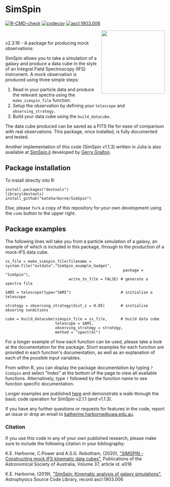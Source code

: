 # SimSpin

<!-- badges: start -->

<a href="https://github.com/kateharborne/SimSpin/actions"><img src="https://github.com/kateharborne/SimSpin/actions/workflows/r.yml/badge.svg" alt="R-CMD-check"/></a> <a href="https://app.codecov.io/gh/kateharborne/SimSpin"><img src="https://codecov.io/gh/kateharborne/SimSpin/branch/master/graph/badge.svg?token=2T1BDWZYSV" alt="codecov"/></a> <a href="https://ascl.net/1903.006"><img src="https://img.shields.io/badge/ascl-1903.006-blue.svg?colorB=262255" alt="ascl:1903.006"/></a>

<!-- badges: end -->

<img src="https://raw.githubusercontent.com/kateharborne/SimSpin.jl/master/docs/src/assets/logo.png" align="right" width="200" height="200" style="padding-left:10px"/>

<p>&nbsp;</p>

v2.3.16 - A package for producing mock observations:

SimSpin allows you to take a simulation of a galaxy and produce a data cube in the style of an Integral Field Spectroscopy (IFS) instrument. A mock observation is produced using three simple steps:

1.  Read in your particle data and produce the relevant spectra using the `make_simspin_file` function.
2.  Setup the observation by defining your `telescope` and `observing_strategy`.
3.  Build your data cube using the `build_datacube`.

The data cube produced can be saved as a FITS file for ease of comparison with real observations. This package, once installed, is fully documented and tested.

Another implementation of this code (SimSpin v1.1.3) written in Julia is also available at [SimSpin.jl](https://github.com/kateharborne/SimSpin.jl) developed by [Gerry Gralton](https://github.com/gerrygralton).

## Package installation

To install directly into R:

    install.packages("devtools")
    library(devtools)
    install_github("kateharborne/SimSpin")

Else, please `fork` a copy of this repository for your own development using the `code` button to the upper right.

## Package examples

The following lines will take you from a particle simulation of a galaxy, an example of which is included in this package, through to the production of a mock-IFS data cube.

    ss_file = make_simspin_file(filename = system.file("extdata","SimSpin_example_Gadget",
                                                        package = "SimSpin"),
                                write_to_file = FALSE) # generate a spectra file
                                
    SAMI = telescope(type="SAMI")                      # initialise a telescope

    strategy = observing_strategy(dist_z = 0.05)       # initialise obsering conditions

    cube = build_datacube(simspin_file = ss_file,      # build data cube
                          telescope = SAMI,
                          observing_strategy = strategy,
                          method = "spectral")
                                

For a longer example of how each function can be used, please take a look at the documentation for the package. Short examples for each function are provided in each function's documentation, as well as an explanation of each of the possible input variables.

From within R, you can display the package documentation by typing `?SimSpin` and select "Index" at the bottom of the page to view all available functions. Alternatively, type `?` followed by the function name to see function specific documentation.

Longer examples are published [here](https://rpubs.com/kateharborne) and demonstrate a walk-through the basic code operation for SimSpin v2.1.1 (and v1.1.3).

If you have any further questions or requests for features in the code, report an issue or drop an email to [katherine.harborne\@uwa.edu.au](mailto:katherine.harborne@uwa.edu.au).

### Citation

If you use this code in any of your own published research, please make sure to include the following citation in your bibliography:

K.E. Harborne, C.Power and A.S.G. Robotham, (2020), ["SIMSPIN - Constructing mock IFS kinematic data cubes"](https://ui.adsabs.harvard.edu/abs/2020PASA...37...16H/abstract), Publications of the Astronomical Society of Australia, Volume 37, article id. e016

K.E. Harborne, (2019), ["SimSpin: Kinematic analysis of galaxy simulations"](https://ui.adsabs.harvard.edu/abs/2019ascl.soft03006H/abstract), Astrophysics Source Code Library, record ascl:1903.006
